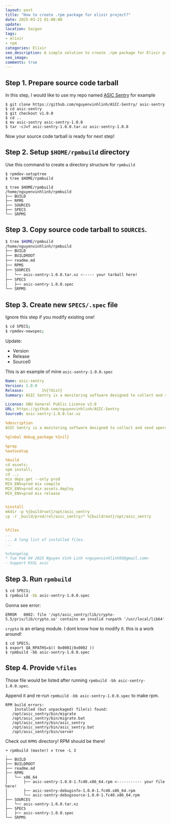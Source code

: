 ```yaml
---
layout: post
title: "How to create .rpm package for elixir project?"
date: 2025-03-21 01:00:00
update:
location: Saigon
tags:
- elixir
- rpm
categories: Elixir
seo_description: A simple solution to create .rpm package for Elixir project
seo_image:
comments: true
---
```


## Step 1. Prepare source code tarball
In this step, I would like to use my repo named [ASIC Sentry](https://github.com/nguyenvinhlinh/ASIC-Sentry/) for example

```shell
$ git clone https://github.com/nguyenvinhlinh/ASIC-Sentry/ asic-sentry
$ cd asic-sentry
$ git checkout v1.0.0
$ cd ..
$ mv asic-sentry asic-sentry-1.0.0
$ tar -cJvf asic-sentry-1.0.0.tar.xz asic-sentry-1.0.0
```

Now your source code tarball is ready for next step!

## Step 2. Setup `$HOME/rpmbuild` directory
Use this command to create a directory structure for `rpmbuild`
```shell
$ rpmdev-setuptree
$ tree $HOME/rpmbuild

$ tree $HOME/rpmbuild
/home/nguyenvinhlinh/rpmbuild
├── BUILD
├── RPMS
├── SOURCES
├── SPECS
└── SRPMS
```

## Step 3. Copy source code tarball to `SOURCES`.

```sh
$ tree $HOME/rpmbuild
/home/nguyenvinhlinh/rpmbuild
├── BUILD
├── BUILDROOT
├── readme.md
├── RPMS
├── SOURCES
│   └── asic-sentry-1.0.0.tar.xz <----- your tarball here!
├── SPECS
│   ├── asic-sentry-1.0.0.spec
└── SRPMS
```
## Step 3. Create new `SPECS/.spec` file
Ignore this step if you modify existing one!

```bash
$ cd SPECS;
$ rpmdev-newspec;
```

Update:

- Version
- Release
- Source0

This is an example of mine `asic-sentry-1.0.0.spec`
```yaml
Name: asic-sentry
Version: 1.0.0
Release:        1%{?dist}
Summary: ASIC Sentry is a monitoring software designed to collect and send operational logs from ASIC Miners to a Mining Rig Monitor

License: GNU General Public License v3.0
URL: https://github.com/nguyenvinhlinh/ASIC-Sentry
Source0: asic-sentry-1.0.0.tar.xz

%description
ASIC Sentry is a monitoring software designed to collect and send operational logs from ASIC Miners to a Mining Rig Monitor

%global debug_package %{nil}

%prep
%autosetup

%build
cd assets;
npm install;
cd ..;
mix deps.get --only prod
MIX_ENV=prod mix compile
MIX_ENV=prod mix assets.deploy
MIX_ENV=prod mix release


%install
mkdir -p %{buildroot}/opt/asic_sentry
cp -r _build/prod/rel/asic_sentry/* %{buildroot}/opt/asic_sentry


%files
...
... A long list of installed files.
...

%changelog
* Tue Feb 04 2025 Nguyen Vinh Linh <nguyenvinhlinh93@gmail.com>
- Support KS5L asic
```

## Step 3. Run `rpmbuild`
```bash
$ cd SPECS;
$ rpmbuild -bb asic-sentry-1.0.0.spec
```

Gonna see error:
```
ERROR   0002: file '/opt/asic_sentry/lib/crypto-5.5/priv/lib/crypto.so' contains an invalid runpath '/usr/local/lib64'
```

`crypto` is an erlang module. I dont know how to modify it. this is a work around!
```
$ cd SPECS;
$ export QA_RPATHS=$(( 0x0001|0x0002 ))
$ rpmbuild -bb asic-sentry-1.0.0.spec
```

## Step 4. Provide `%files`
Those file would be listed after running `rpmbuild -bb asic-sentry-1.0.0.spec`.

Append it and re-run `rpmbuild -bb asic-sentry-1.0.0.spec` to make rpm.
```
RPM build errors:
    Installed (but unpackaged) file(s) found:
   /opt/asic_sentry/bin/migrate
   /opt/asic_sentry/bin/migrate.bat
   /opt/asic_sentry/bin/asic_sentry
   /opt/asic_sentry/bin/asic_sentry.bat
   /opt/asic_sentry/bin/server

```

Check out `RPMS` directory! RPM should be there!

```
➜ rpmbuild (master) ✗ tree -L 3
.
├── BUILD
├── BUILDROOT
├── readme.md
├── RPMS
│   └── x86_64
│       ├── asic-sentry-1.0.0-1.fc40.x86_64.rpm <----------- your file here!
│       ├── asic-sentry-debuginfo-1.0.0-1.fc40.x86_64.rpm
│       └── asic-sentry-debugsource-1.0.0-1.fc40.x86_64.rpm
├── SOURCES
│   └── asic-sentry-1.0.0.tar.xz
├── SPECS
│   ├── asic-sentry-1.0.0.spec
└── SRPMS
```
